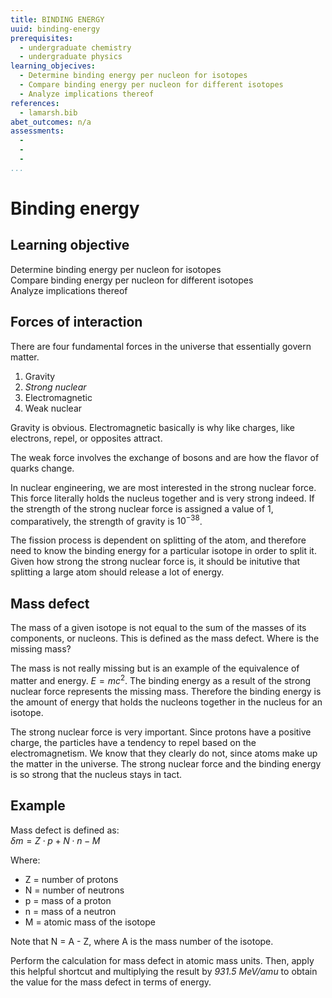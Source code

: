 ```yaml
---
title: BINDING ENERGY
uuid: binding-energy
prerequisites:
  - undergraduate chemistry
  - undergraduate physics
learning_objecives:
  - Determine binding energy per nucleon for isotopes
  - Compare binding energy per nucleon for different isotopes
  - Analyze implications thereof
references:
  - lamarsh.bib
abet_outcomes: n/a
assessments:
  -
  -
  -
...
```

# Binding energy
## Learning objective
Determine binding energy per nucleon for isotopes  
Compare binding energy per nucleon for different isotopes  
Analyze implications thereof

## Forces of interaction
There are four fundamental forces in the universe that essentially govern matter. 

1. Gravity
2. *Strong nuclear*
3. Electromagnetic
4. Weak nuclear

Gravity is obvious. Electromagnetic basically is why like charges, like electrons, repel, or opposites attract. 

The weak force involves the exchange of bosons and are how the flavor of quarks change. 

In nuclear engineering, we are most interested in the strong nuclear force. This force literally holds the nucleus together and is very strong indeed. If the strength of the strong nuclear force is assigned a value of 1, comparatively, the strength of gravity is $10^{-38}$.

The fission process is dependent on splitting of the atom, and therefore need to know the binding energy for a particular isotope in order to split it. Given how strong the strong nuclear force is, it should be initutive that splitting a large atom should release a lot of energy. 

## Mass defect
The mass of a given isotope is not equal to the sum of the masses of its components, or nucleons. This is defined as the mass defect. Where is the missing mass?

The mass is not really missing but is an example of the equivalence of matter and energy. $E=mc^2$. The binding energy as a result of the strong nuclear force represents the missing mass. Therefore the binding energy is the amount of energy that holds the nucleons together in the nucleus for an isotope. 

The strong nuclear force is very important. Since protons have a positive charge, the particles have a tendency to repel based on the electromagnetism. We know that they clearly do not, since atoms make up the matter in the universe. The strong nuclear force and the binding energy is so strong that the nucleus stays in tact.

## Example
Mass defect is defined as:  
$\delta m = Z \cdot p+N \cdot n-M$

Where:  
* Z = number of protons
* N = number of neutrons
* p = mass of a proton
* n = mass of a neutron
* M = atomic mass of the isotope

Note that N = A - Z, where A is the mass number of the isotope.

Perform the calculation for mass defect in atomic mass units. Then, apply this helpful shortcut and multiplying the result by *931.5 MeV/amu* to obtain the value for the mass defect in terms of energy. 





